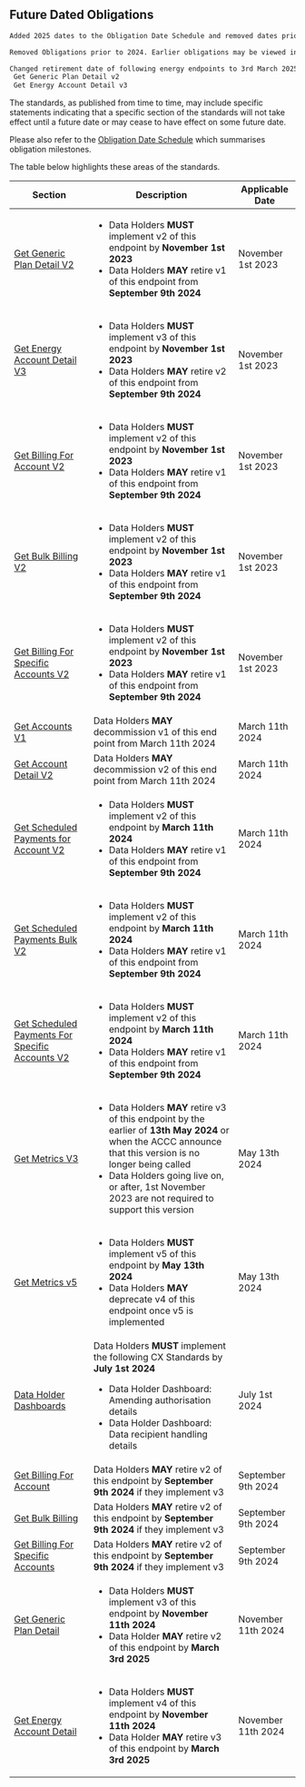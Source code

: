 ## Future Dated Obligations

```diff
Added 2025 dates to the Obligation Date Schedule and removed dates prior to 2024

Removed Obligations prior to 2024. Earlier obligations may be viewed in Archived versions

Changed retirement date of following energy endpoints to 3rd March 2025
 Get Generic Plan Detail v2
 Get Energy Account Detail v3
```

The standards, as published from time to time, may include specific statements indicating that a specific section of the standards will not take effect until a future date or may cease to have effect on some future date. 

Please also refer to the [Obligation Date Schedule](includes/endpoint-version-schedule/#obligation-dates-schedule) which summarises obligation milestones.

The table below highlights these areas of the standards.

|Section|Description|Applicable Date|
|-------|-----------|---------------|
|[Get Generic Plan Detail V2](#cdr-energy-api_get-generic-plan-detail)|<ul><li>Data Holders **MUST** implement v2 of this endpoint by **November 1st 2023**</li><li>Data Holders **MAY** retire v1 of this endpoint from **September 9th 2024**</li></ul> | November 1st 2023 |
|[Get Energy Account Detail V3](#cdr-energy-api_get-energy-account-detail)|<ul><li>Data Holders **MUST** implement v3 of this endpoint by **November 1st 2023**</li><li>Data Holders **MAY** retire v2 of this endpoint from **September 9th 2024**</li></ul>| November 1st 2023 |
|[Get Billing For Account V2](#cdr-energy-api_get-billing-for-account)|<ul><li>Data Holders **MUST** implement v2 of this endpoint by **November 1st 2023**</li><li>Data Holders **MAY** retire v1 of this endpoint from **September 9th 2024**</li></ul>| November 1st 2023 |
|[Get Bulk Billing V2](#cdr-energy-api_get-bulk-billing)|<ul><li>Data Holders **MUST** implement v2 of this endpoint by **November 1st 2023**</li><li>Data Holders **MAY** retire v1 of this endpoint from **September 9th 2024**</li></ul>| November 1st 2023 |
|[Get Billing For Specific Accounts V2](#cdr-energy-api_get-billing-for-specific-accounts)|<ul><li>Data Holders **MUST** implement v2 of this endpoint by **November 1st 2023**</li><li>Data Holders **MAY** retire v1 of this endpoint from **September 9th 2024**</li></ul>| November 1st 2023 |
|[Get Accounts V1](#cdr-banking-api_get-accounts)|Data Holders **MAY** decommission v1 of this end point from March 11th 2024| March 11th 2024 |
|[Get Account Detail V2](#cdr-banking-api_get-account-detail)|Data Holders **MAY** decommission v2 of this end point from March 11th 2024| March 11th 2024 |
|[Get Scheduled Payments for Account V2](#cdr-banking-api_get-scheduled-payments-for-account)|<ul><li>Data Holders **MUST** implement v2 of this endpoint by **March 11th 2024**</li><li>Data Holders **MAY** retire v1 of this endpoint from **September 9th 2024**</li></ul> | March 11th 2024 |
|[Get Scheduled Payments Bulk V2](#cdr-banking-api_get-scheduled-payments-bulk)|<ul><li>Data Holders **MUST** implement v2 of this endpoint by **March 11th 2024**</li><li>Data Holders **MAY** retire v1 of this endpoint from **September 9th 2024**</li></ul> | March 11th 2024 |
|[Get Scheduled Payments For Specific Accounts V2](#cdr-banking-api_get-scheduled-payments-for-specific-accounts)|<ul><li>Data Holders **MUST** implement v2 of this endpoint by **March 11th 2024**</li><li>Data Holders **MAY** retire v1 of this endpoint from **September 9th 2024**</li></ul> | March 11th 2024 |
|[Get Metrics V3](#cdr-admin-api_get-metrics)|<ul><li>Data Holders **MAY** retire v3 of this endpoint by the earlier of **13th May 2024** or when the ACCC announce that this version is no longer being called</li><li>Data Holders going live on, or after, 1st November 2023 are not required to support this version</li></ul>| May 13th 2024 |
|[Get Metrics v5](#cdr-admin-api_get-metrics)|<ul><li>Data Holders **MUST** implement v5 of this endpoint by **May 13th 2024**</li><li>Data Holders **MAY** deprecate v4 of this endpoint once v5 is implemented</li></ul>| May 13th 2024 |
|[Data Holder Dashboards](#consumer-experience_dashboard-standards_data-holder-dashboards)|Data Holders **MUST** implement the following CX Standards by **July 1st 2024**<ul><li>Data Holder Dashboard: Amending authorisation details<li>Data Holder Dashboard: Data recipient handling details</ul>| July 1st 2024 |
|[Get Billing For Account](#cdr-energy-api_get-billing-for-account)|Data Holders **MAY** retire v2 of this endpoint by **September 9th 2024** if they implement v3| September 9th 2024 |
|[Get Bulk Billing](#cdr-energy-api_get-bulk-billing)|Data Holders **MAY** retire v2 of this endpoint by **September 9th 2024** if they implement v3| September 9th 2024 |
|[Get Billing For Specific Accounts](#cdr-energy-api_get-billing-for-specific-accounts)|Data Holders **MAY** retire v2 of this endpoint by **September 9th 2024** if they implement v3| September 9th 2024 |
|[Get Generic Plan Detail](#cdr-energy-api_get-generic-plan-detail)|<ul><li>Data Holders **MUST** implement v3 of this endpoint by **November 11th 2024**</li><li>Data Holder **MAY** retire v2 of this endpoint by **March 3rd 2025**</li></ul>| November 11th 2024 |
|[Get Energy Account Detail](#cdr-energy-api_get-energy-account-detail)|<ul><li>Data Holders **MUST** implement v4 of this endpoint by **November 11th 2024**</li><li>Data Holder **MAY** retire v3 of this endpoint by **March 3rd 2025**</li></ul>| November 11th 2024 |
